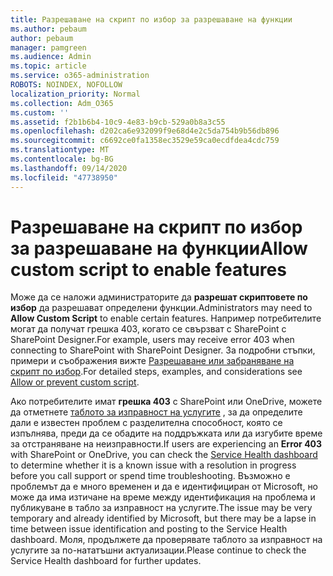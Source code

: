 ```yaml
---
title: Разрешаване на скрипт по избор за разрешаване на функции
ms.author: pebaum
author: pebaum
manager: pamgreen
ms.audience: Admin
ms.topic: article
ms.service: o365-administration
ROBOTS: NOINDEX, NOFOLLOW
localization_priority: Normal
ms.collection: Adm_O365
ms.custom: ''
ms.assetid: f2b1b6b4-10c9-4e83-b9cb-529a0b8a3c55
ms.openlocfilehash: d202ca6e932099f9e68d4e2c5da754b9b56db896
ms.sourcegitcommit: c6692ce0fa1358ec3529e59ca0ecdfdea4cdc759
ms.translationtype: MT
ms.contentlocale: bg-BG
ms.lasthandoff: 09/14/2020
ms.locfileid: "47738950"
---
```

# <a name="allow-custom-script-to-enable-features"></a><span data-ttu-id="8d539-102">Разрешаване на скрипт по избор за разрешаване на функции</span><span class="sxs-lookup"><span data-stu-id="8d539-102">Allow custom script to enable features</span></span>

<span data-ttu-id="8d539-103">Може да се наложи администраторите да **разрешат скриптовете по избор** да разрешават определени функции.</span><span class="sxs-lookup"><span data-stu-id="8d539-103">Administrators may need to **Allow Custom Script** to enable certain features.</span></span> <span data-ttu-id="8d539-104">Например потребителите могат да получат грешка 403, когато се свързват с SharePoint с SharePoint Designer.</span><span class="sxs-lookup"><span data-stu-id="8d539-104">For example, users may receive error 403 when connecting to SharePoint with SharePoint Designer.</span></span> <span data-ttu-id="8d539-105">За подробни стъпки, примери и съображения вижте [Разрешаване или забраняване на скрипт по избор](https://docs.microsoft.com/sharepoint/allow-or-prevent-custom-script).</span><span class="sxs-lookup"><span data-stu-id="8d539-105">For detailed steps, examples, and considerations see [Allow or prevent custom script](https://docs.microsoft.com/sharepoint/allow-or-prevent-custom-script).</span></span>

<span data-ttu-id="8d539-106">Ако потребителите имат **грешка 403** с SharePoint или OneDrive, можете да отметнете [таблото за изправност на услугите](https://admin.microsoft.com/AdminPortal/Home#/servicehealth) , за да определите дали е известен проблем с разделителна способност, която се изпълнява, преди да се обадите на поддръжката или да изгубите време за отстраняване на неизправности.</span><span class="sxs-lookup"><span data-stu-id="8d539-106">If users are experiencing an **Error 403** with SharePoint or OneDrive, you can check the [Service Health dashboard](https://admin.microsoft.com/AdminPortal/Home#/servicehealth) to determine whether it is a known issue with a resolution in progress before you call support or spend time troubleshooting.</span></span> <span data-ttu-id="8d539-107">Възможно е проблемът да е много временен и да е идентифициран от Microsoft, но може да има изтичане на време между идентификация на проблема и публикуване в табло за изправност на услугите.</span><span class="sxs-lookup"><span data-stu-id="8d539-107">The issue may be very temporary and already identified by Microsoft, but there may be a lapse in time between issue identification and posting to the Service Health dashboard.</span></span> <span data-ttu-id="8d539-108">Моля, продължете да проверявате таблото за изправност на услугите за по-нататъшни актуализации.</span><span class="sxs-lookup"><span data-stu-id="8d539-108">Please continue to check the Service Health dashboard for further updates.</span></span>

